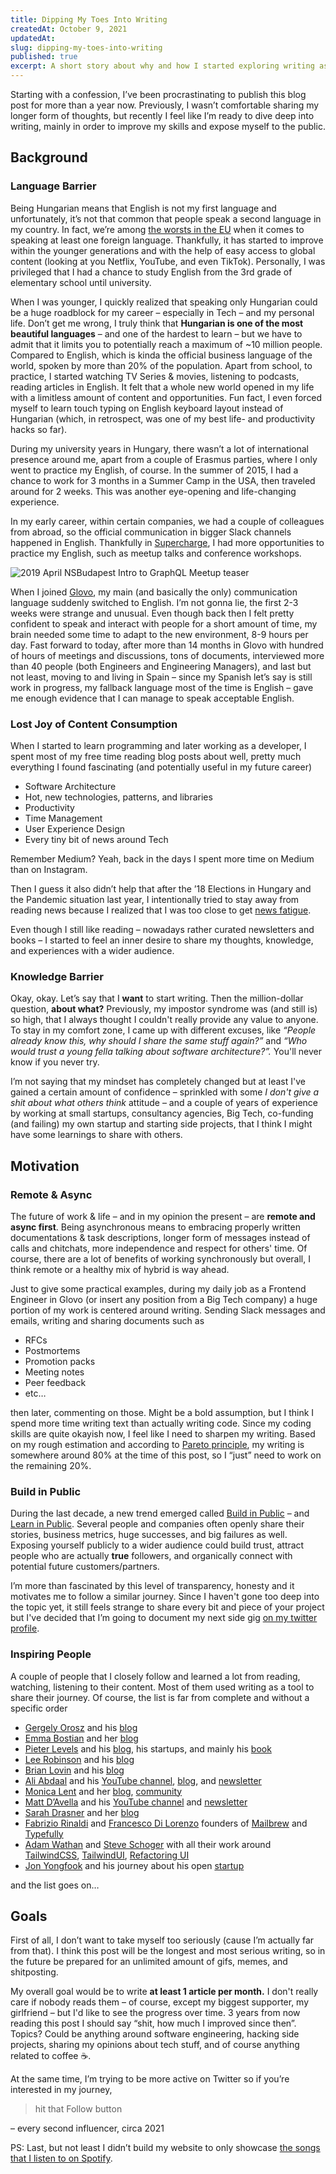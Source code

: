 ```yaml
---
title: Dipping My Toes Into Writing
createdAt: October 9, 2021
updatedAt:
slug: dipping-my-toes-into-writing
published: true
excerpt: A short story about why and how I started exploring writing as a way to express myself and in order to improve my skills.
---
```


Starting with a confession, I’ve been procrastinating to publish this blog post for more than a year now. Previously, I wasn’t comfortable sharing my longer form of thoughts, but recently I feel like I’m ready to dive deep into writing, mainly in order to improve my skills and expose myself to the public.

## Background

### Language Barrier

Being Hungarian means that English is not my first language and unfortunately, it’s not that common that people speak a second language in my country. In fact, we’re among [the worsts in the EU](https://ec.europa.eu/eurostat/statistics-explained/index.php?title=Foreign_language_skills_statistics) when it comes to speaking at least one foreign language. Thankfully, it has started to improve within the younger generations and with the help of easy access to global content (looking at you Netflix, YouTube, and even TikTok). Personally, I was privileged that I had a chance to study English from the 3rd grade of elementary school until university.

When I was younger, I quickly realized that speaking only Hungarian could be a huge roadblock for my career – especially in Tech – and my personal life. Don’t get me wrong, I truly think that **Hungarian is one of the most beautiful languages** – and one of the hardest to learn – but we have to admit that it limits you to potentially reach a maximum of ~10 million people. Compared to English, which is kinda the official business language of the world, spoken by more than 20% of the population. Apart from school, to practice, I started watching TV Series & movies, listening to podcasts, reading articles in English. It felt that a whole new world opened in my life with a limitless amount of content and opportunities. Fun fact, I even forced myself to learn touch typing on English keyboard layout instead of Hungarian (which, in retrospect, was one of my best life- and productivity hacks so far).

During my university years in Hungary, there wasn’t a lot of international presence around me, apart from a couple of Erasmus parties, where I only went to practice my English, of course. In the summer of 2015, I had a chance to work for 3 months in a Summer Camp in the USA, then traveled around for 2 weeks. This was another eye-opening and life-changing experience.

In my early career, within certain companies, we had a couple of colleagues from abroad, so the official communication in bigger Slack channels happened in English. Thankfully in [Supercharge](https://supercharge.io), I had more opportunities to practice my English, such as meetup talks and conference workshops.

![2019 April NSBudapest Intro to GraphQL Meetup teaser](https://res.craft.do/user/full/d2ad5d13-1ee2-e626-3729-920e4673863f/doc/C8944C06-E7E0-4845-87AA-7FFAF4741FBA/AE22D50B-D5AD-49A1-AA11-0D996CCE0FD6_2/F0EFAA12-A111-456F-8F0E-2C7291E63C04_1_105_c.jpeg)

When I joined [Glovo](https://glovoapp.com), my main (and basically the only) communication language suddenly switched to English. I’m not gonna lie, the first 2-3 weeks were strange and unusual. Even though back then I felt pretty confident to speak and interact with people for a short amount of time, my brain needed some time to adapt to the new environment, 8-9 hours per day. Fast forward to today, after more than 14 months in Glovo with hundred of hours of meetings and discussions, tons of documents, interviewed more than 40 people (both Engineers and Engineering Managers), and last but not least, moving to and living in Spain – since my Spanish let’s say is still work in progress, my fallback language most of the time is English – gave me enough evidence that I can manage to speak acceptable English.

### Lost Joy of Content Consumption

When I started to learn programming and later working as a developer, I spent most of my free time reading blog posts about well, pretty much everything I found fascinating (and potentially useful in my future career)

- Software Architecture
- Hot, new technologies, patterns, and libraries
- Productivity
- Time Management
- User Experience Design
- Every tiny bit of news around Tech

Remember Medium? Yeah, back in the days I spent more time on Medium than on Instagram.

Then I guess it also didn’t help that after the ’18 Elections in Hungary and the Pandemic situation last year, I intentionally tried to stay away from reading news because I realized that I was too close to get [news fatigue](https://www.ebu.ch/publications/research/loginonly/report/experimenting-with-news-fatigue-and-news-avoidance).

Even though I still like reading – nowadays rather curated newsletters and books – I started to feel an inner desire to share my thoughts, knowledge, and experiences with a wider audience.

### Knowledge Barrier

Okay, okay. Let’s say that I **want** to start writing. Then the million-dollar question, **about what?** Previously, my impostor syndrome was (and still is) so high, that I always thought I couldn't really provide any value to anyone. To stay in my comfort zone, I came up with different excuses, like _“People already know this, why should I share the same stuff again?”_ and _“Who would trust a young fella talking about software architecture?”._ You'll never know if you never try.

I’m not saying that my mindset has completely changed but at least I've gained a certain amount of confidence – sprinkled with some _I don't give a shit about what others think_ attitude – and a couple of years of experience by working at small startups, consultancy agencies, Big Tech, co-funding (and failing) my own startup and starting side projects, that I think I might have some learnings to share with others.

## Motivation

### Remote & Async

The future of work & life – and in my opinion the present – are **remote and async first**. Being asynchronous means to embracing properly written documentations & task descriptions, longer form of messages instead of calls and chitchats, more independence and respect for others' time. Of course, there are a lot of benefits of working synchronously but overall, I think remote or a healthy mix of hybrid is way ahead.

Just to give some practical examples, during my daily job as a Frontend Engineer in Glovo (or insert any position from a Big Tech company) a huge portion of my work is centered around writing. Sending Slack messages and emails, writing and sharing documents such as

- RFCs
- Postmortems
- Promotion packs
- Meeting notes
- Peer feedback
- etc…

then later, commenting on those. Might be a bold assumption, but I think I spend more time writing text than actually writing code. Since my coding skills are quite okayish now, I feel like I need to sharpen my writing. Based on my rough estimation and according to [Pareto principle](https://en.wikipedia.org/wiki/Pareto_principle), my writing is somewhere around 80% at the time of this post, so I “just” need to work on the remaining 20%.

### Build in Public

During the last decade, a new trend emerged called [Build in Public](https://www.buildinpublic.xyz/what-is-build-in-public) – and [Learn in Public](https://www.swyx.io/learn-in-public/). Several people and companies often openly share their stories, business metrics, huge successes, and big failures as well. Exposing yourself publicly to a wider audience could build trust, attract people who are actually **true** followers, and organically connect with potential future customers/partners.

I’m more than fascinated by this level of transparency, honesty and it motivates me to follow a similar journey. Since I haven't gone too deep into the topic yet, it still feels strange to share every bit and piece of your project but I've decided that I’m going to document my next side gig [on my twitter profile](https://twitter.com/matepappcom).

### Inspiring People

A couple of people that I closely follow and learned a lot from reading, watching, listening to their content. Most of them used writing as a tool to share their journey. Of course, the list is far from complete and without a specific order

- [Gergely Orosz](http://twitter.com/GergelyOrosz) and his [blog](https://blog.pragmaticengineer.com)
- [Emma Bostian](https://twitter.com/EmmaBostian) and her [blog](https://www.compiled.blog/blog)
- [Pieter Levels](https://twitter.com/levelsio) and his [blog](https://levels.io), his startups, and mainly his [book](https://makebook.io)
- [Lee Robinson](https://twitter.com/leeerob) and his [blog](https://leerob.io/blog)
- [Brian Lovin](https://twitter.com/brian_lovin) and his [blog](https://brianlovin.com/writing)
- [Ali Abdaal](https://twitter.com/aliabdaal) and his [YouTube channel](https://youtube.com/aliabdaal), [blog](https://aliabdaal.com/articles/), and [newsletter](https://aliabdaal.com/friendzone/)
- [Monica Lent](https://twitter.com/monicalent) and her [blog](https://monicalent.com/blog/), [community](https://bloggingfordevs.com)
- [Matt D’Avella](http://twitter.com/mattdavella) and his [YouTube channel](https://www.youtube.com/mattdavella) and [newsletter](https://www.mattdavella.com)
- [Sarah Drasner](https://twitter.com/sarah_edo) and her [blog](https://sarah.dev/writing)
- [Fabrizio Rinaldi](https://twitter.com/linuz90) and [Francesco Di Lorenzo](https://twitter.com/frankdilo) founders of [Mailbrew](https://mailbrew.com) and [Typefully](https://typefully.app)
- [Adam Wathan](https://twitter.com/adamwathan) and [Steve Schoger](https://twitter.com/steveschoger) with all their work around [TailwindCSS](https://tailwindcss.com), [TailwindUI](https://tailwindui.com), [Refactoring UI](https://www.refactoringui.com)
- [Jon Yongfook](https://twitter.com/yongfook) and his journey about his open [startup](https://www.bannerbear.com/open/)

and the list goes on…

## Goals

First of all, I don’t want to take myself too seriously (cause I’m actually far from that). I think this post will be the longest and most serious writing, so in the future be prepared for an unlimited amount of gifs, memes, and shitposting.

My overall goal would be to write **at least 1 article per month.** I don't really care if nobody reads them – of course, except my biggest supporter, my girlfriend – but I'd like to see the progress over time. 3 years from now reading this post I should say “shit, how much I improved since then”. Topics? Could be anything around software engineering, hacking side projects, sharing my opinions about tech stuff, and of course anything related to coffee ☕️.

At the same time, I’m trying to be more active on Twitter so if you’re interested in my journey,

> hit that Follow button

– every second influencer, circa 2021

PS: Last, but not least I didn’t build my website to only showcase [the songs that I listen to on Spotify](/about#recently-played).
